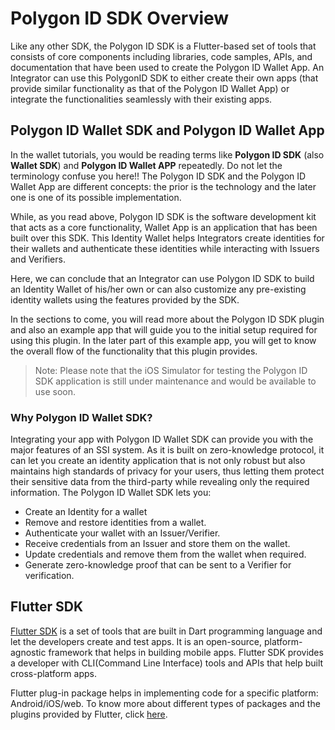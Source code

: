  
# Polygon ID SDK Overview

Like any other SDK, the Polygon ID SDK is a Flutter-based set of tools that consists of core components including libraries, code samples, APIs, and documentation that have been used to create the Polygon ID Wallet App. An Integrator can use this PolygonID SDK to either create their own apps (that provide similar functionality as that of the Polygon ID Wallet App) or integrate the functionalities seamlessly with their existing apps. 

## Polygon ID Wallet SDK and Polygon ID Wallet App

In the wallet tutorials, you would be reading terms like **Polygon ID SDK** (also **Wallet SDK**) and **Polygon ID Wallet APP** repeatedly. Do not let the terminology confuse you here!! The Polygon ID SDK and the Polygon ID Wallet App are different concepts: the prior is the technology and the later one is one of its possible implementation. 

While, as you read above, Polygon ID SDK is the software development kit that acts as a core functionality, Wallet App is an application that has been built over this SDK. This Identity Wallet helps Integrators create identities for their wallets and authenticate these identities while interacting with Issuers and Verifiers. 

Here, we can conclude that an Integrator can use Polygon ID SDK to build an Identity Wallet of his/her own or can also customize any pre-existing identity wallets using the features provided by the SDK.  

In the sections to come, you will read more about the Polygon ID SDK plugin and also an example app that will guide you to the initial setup required for using this plugin. In the later part of this example app, you will get to know the overall flow of the functionality that this plugin provides.  

>Note: Please note that the iOS Simulator for testing the Polygon ID SDK application is still under maintenance and would be available to use soon. 

### Why Polygon ID Wallet SDK?

Integrating your app with Polygon ID Wallet SDK can provide you with the major features of an SSI system. As it is built on zero-knowledge protocol, it can let you create an identity application that is not only robust but also maintains high standards of privacy for your users, thus letting them protect their sensitive data from the third-party while revealing only the required information. The Polygon ID Wallet SDK lets you:

- Create an Identity for a wallet
- Remove and restore identities from a wallet.
- Authenticate your wallet with an Issuer/Verifier.
- Receive credentials from an Issuer and store them on the wallet.
- Update credentials and remove them from the wallet when required.
- Generate zero-knowledge proof that can be sent to a Verifier for verification. 

## Flutter SDK
 
[Flutter SDK](https://docs.flutter.dev/) is a set of tools that are built in Dart programming language and let the developers create and test apps. It is an open-source, platform-agnostic framework that helps in building mobile apps. Flutter SDK provides a developer with CLI(Command Line Interface) tools and APIs that help built cross-platform apps. 

Flutter plug-in package helps in implementing code for a specific platform: Android/iOS/web. To know more about different types of packages and the plugins provided by Flutter, click [here](https://docs.flutter.dev/development/packages-and-plugins/developing-packages).


 

 

